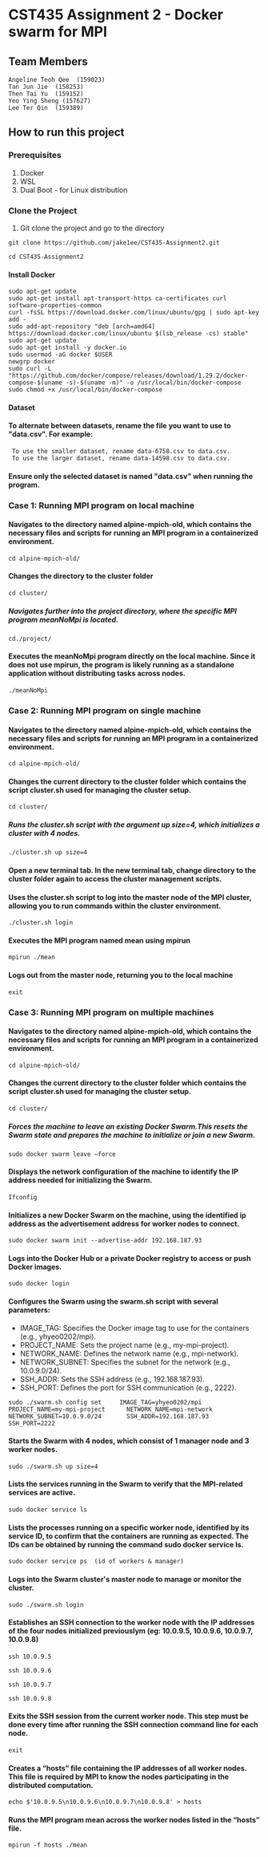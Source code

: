 # CST435 Assignment 2 - Docker swarm for MPI

## Team Members

```
Angeline Teoh Qee  (159023)
Tan Jun Jie  (158253)
Then Tai Yu  (159152)
Yeo Ying Sheng (157627)
Lee Ter Qin  (159389)
```

## How to run this project

### Prerequisites

1. Docker
2. WSL
3. Dual Boot - for Linux distribution

### Clone the Project

1. Git clone the project and go to the directory

```
git clone https://github.com/jake1ee/CST435-Assignment2.git

cd CST435-Assignment2
```

#### Install Docker

```
sudo apt-get update
sudo apt-get install apt-transport-https ca-certificates curl software-properties-common
curl -fsSL https://download.docker.com/linux/ubuntu/gpg | sudo apt-key add -
sudo add-apt-repository "deb [arch=amd64] https://download.docker.com/linux/ubuntu $(lsb_release -cs) stable"
sudo apt-get update
sudo apt-get install -y docker.io
sudo usermod -aG docker $USER
newgrp docker
sudo curl -L "https://github.com/docker/compose/releases/download/1.29.2/docker-compose-$(uname -s)-$(uname -m)" -o /usr/local/bin/docker-compose
sudo chmod +x /usr/local/bin/docker-compose
```

#### Dataset

#### To alternate between datasets, rename the file you want to use to "data.csv". For example:

```
 To use the smaller dataset, rename data-6758.csv to data.csv.
 To use the larger dataset, rename data-14598.csv to data.csv.
```

#### Ensure only the selected dataset is named "data.csv" when running the program.

### Case 1: Running MPI program on local machine

#### Navigates to the directory named alpine-mpich-old, which contains the necessary files and scripts for running an MPI program in a containerized environment. 

```
cd alpine-mpich-old/ 
```

#### Changes the directory to the cluster folder 

```
cd cluster/ 
```

##### Navigates further into the project directory, where the specific MPI program meanNoMpi is located. 

```
cd./project/ 
```
#### Executes the meanNoMpi program directly on the local machine. Since it does not use mpirun, the program is likely running as a standalone application without distributing tasks across nodes. 
```
./meanNoMpi 
```
### Case 2: Running MPI program on single machine 

#### Navigates to the directory named alpine-mpich-old, which contains the necessary files and scripts for running an MPI program in a containerized environment. 

```
cd alpine-mpich-old/ 
```

#### Changes the current directory to the cluster folder which contains the script cluster.sh used for managing the cluster setup. 

```
cd cluster/ 
```

##### Runs the cluster.sh script with the argument up size=4, which initializes a cluster with 4 nodes. 

```
./cluster.sh up size=4 
```

#### Open a new terminal tab. In the new terminal tab, change directory to the cluster folder again to access the cluster management scripts.  
#### Uses the cluster.sh script to log into the master node of the MPI cluster, allowing you to run commands within the cluster environment.  

```
./cluster.sh login 
```

#### Executes the MPI program named mean using mpirun 

```
mpirun ./mean 
```

#### Logs out from the master node, returning you to the local machine 

```
exit 
```

### Case 3: Running MPI program on multiple machines 

#### Navigates to the directory named alpine-mpich-old, which contains the necessary files and scripts for running an MPI program in a containerized environment. 

```
cd alpine-mpich-old/ 
```

#### Changes the current directory to the cluster folder which contains the script cluster.sh used for managing the cluster setup. 

```
cd cluster/ 
```

##### Forces the machine to leave an existing Docker Swarm.This resets the Swarm state and prepares the machine to initialize or join a new Swarm. 

```
sudo docker swarm leave –force 
```

#### Displays the network configuration of the machine to identify the IP address needed for initializing the Swarm. 

```
Ifconfig 
```

#### Initializes a new Docker Swarm on the machine, using the identified ip address as the advertisement address for worker nodes to connect.  

```
sudo docker swarm init --advertise-addr 192.168.187.93 
```

#### Logs into the Docker Hub or a private Docker registry to access or push Docker images. 

```
sudo docker login 
```

#### Configures the Swarm using the swarm.sh script with several parameters: 
* IMAGE_TAG: Specifies the Docker image tag to use for the containers (e.g., yhyeo0202/mpi). 
* PROJECT_NAME: Sets the project name (e.g., my-mpi-project). 
* NETWORK_NAME: Defines the network name (e.g., mpi-network). 
* NETWORK_SUBNET: Specifies the subnet for the network (e.g., 10.0.9.0/24). 
* SSH_ADDR: Sets the SSH address (e.g., 192.168.187.93). 
* SSH_PORT: Defines the port for SSH communication (e.g., 2222). 

```
sudo ./swarm.sh config set     IMAGE_TAG=yhyeo0202/mpi          PROJECT_NAME=my-mpi-project      NETWORK_NAME=mpi-network         NETWORK_SUBNET=10.0.9.0/24       SSH_ADDR=192.168.187.93           SSH_PORT=2222 
```

#### Starts the Swarm with 4 nodes, which consist of 1 manager node and 3 worker nodes.  

```
sudo ./swarm.sh up size=4 
```

#### Lists the services running in the Swarm to verify that the MPI-related services are active. 

```
sudo docker service ls 
```

#### Lists the processes running on a specific worker node, identified by its service ID, to confirm that the containers are running as expected. The IDs can be obtained by running the command sudo docker service ls. 

```
sudo docker service ps  (id of workers & manager) 
```

#### Logs into the Swarm cluster's master node to manage or monitor the cluster. 

```
sudo ./swarm.sh login 
```

#### Establishes an SSH connection to the worker node with the IP addresses of the four nodes initialized previouslym (eg: 10.0.9.5, 10.0.9.6, 10.0.9.7, 10.0.9.8) 

```
ssh 10.0.9.5 

ssh 10.0.9.6 

ssh 10.0.9.7 

ssh 10.0.9.8 
```

#### Exits the SSH session from the current worker node. This step must be done every time after running the SSH connection command line for each node. 

```
exit
```

#### Creates a “hosts” file containing the IP addresses of all worker nodes. This file is required by MPI to know the nodes participating in the distributed computation. 

```
echo $'10.0.9.5\n10.0.9.6\n10.0.9.7\n10.0.9.8' > hosts 
```

#### Runs the MPI program mean across the worker nodes listed in the “hosts” file. 
```
mpirun -f hosts ./mean 
```

